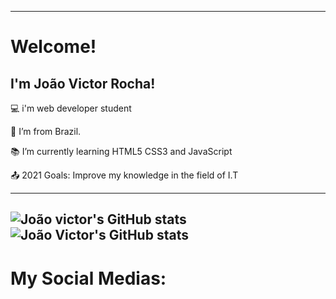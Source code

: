 ----------------------------------------------------------------------------------

# Welcome!

 

## I'm João Victor Rocha!

 

:computer: i'm web developer student 

:house_with_garden: I’m from Brazil.

:books: I’m currently learning HTML5 CSS3 and JavaScript

:outbox_tray: 2021 Goals: Improve my knowledge in the field of I.T


----------------------------------------------------------------------------------
![João victor's GitHub stats](https://github-readme-stats.vercel.app/api?username=Joao-Victor-RVG&show_icons=true&theme=tokyonight)
![João Victor's GitHub stats](https://github-readme-stats.vercel.app/api?username=Joao-Victor-RVG&hide=contribs,prs_icons=true&theme=tokyonight)
----------------------------------------------------------------------------------
# My Social Medias:





